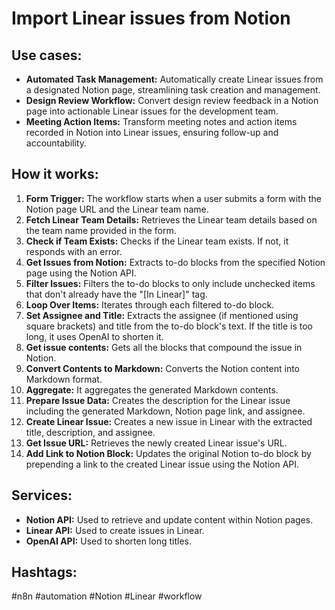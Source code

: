 # Import Linear issues from Notion

## Use cases:

- **Automated Task Management:** Automatically create Linear issues from a designated Notion page, streamlining task creation and management.
- **Design Review Workflow:** Convert design review feedback in a Notion page into actionable Linear issues for the development team.
- **Meeting Action Items:** Transform meeting notes and action items recorded in Notion into Linear issues, ensuring follow-up and accountability.

## How it works:

1.  **Form Trigger:** The workflow starts when a user submits a form with the Notion page URL and the Linear team name.
2.  **Fetch Linear Team Details:** Retrieves the Linear team details based on the team name provided in the form.
3.  **Check if Team Exists:** Checks if the Linear team exists. If not, it responds with an error.
4.  **Get Issues from Notion:** Extracts to-do blocks from the specified Notion page using the Notion API.
5.  **Filter Issues:** Filters the to-do blocks to only include unchecked items that don't already have the "[In Linear]" tag.
6.  **Loop Over Items:** Iterates through each filtered to-do block.
7.  **Set Assignee and Title:** Extracts the assignee (if mentioned using square brackets) and title from the to-do block's text. If the title is too long, it uses OpenAI to shorten it.
8.  **Get issue contents:** Gets all the blocks that compound the issue in Notion.
9.  **Convert Contents to Markdown:** Converts the Notion content into Markdown format.
10. **Aggregate:** It aggregates the generated Markdown contents.
11. **Prepare Issue Data:** Creates the description for the Linear issue including the generated Markdown, Notion page link, and assignee.
12. **Create Linear Issue:** Creates a new issue in Linear with the extracted title, description, and assignee.
13. **Get Issue URL:** Retrieves the newly created Linear issue's URL.
14. **Add Link to Notion Block:** Updates the original Notion to-do block by prepending a link to the created Linear issue using the Notion API.

## Services:

-   **Notion API:** Used to retrieve and update content within Notion pages.
-   **Linear API:** Used to create issues in Linear.
-   **OpenAI API:** Used to shorten long titles.

## Hashtags:

#n8n #automation #Notion #Linear #workflow
